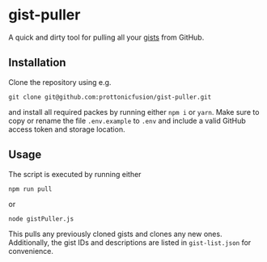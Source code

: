 # gist-puller

A quick and dirty tool for pulling all your [gists](https://gist.github.com/) from GitHub.

## Installation

Clone the repository using e.g.
```
git clone git@github.com:prottonicfusion/gist-puller.git
```
and install all required packes by running either ``npm i`` or ``yarn``. Make sure to copy or rename the file `.env.example` to `.env` and include a valid GitHub access token and storage location.

## Usage

The script is executed by running either
```
npm run pull
```
or
```
node gistPuller.js
```
This pulls any previously cloned gists and clones any new ones. Additionally, the gist IDs and descriptions are listed in `gist-list.json` for convenience.
